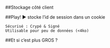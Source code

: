 ##Stockage côté client

##Play! ► stocke l’id de session dans un cookie

	Sécurisé : Crypé & Signé
	Utilisable pour peu de données (<4ko)

##Et si c’est plus GROS ?
